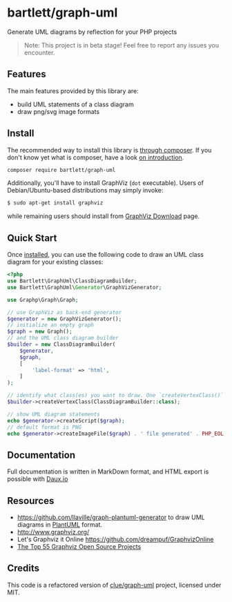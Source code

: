 # bartlett/graph-uml

Generate UML diagrams by reflection for your PHP projects

> Note: This project is in beta stage! Feel free to report any issues you encounter.

## Features

The main features provided by this library are:

* build UML statements of a class diagram
* draw png/svg image formats

## Install

The recommended way to install this library is [through composer](http://getcomposer.org).
If you don't know yet what is composer, have a look [on introduction](http://getcomposer.org/doc/00-intro.md).

```bash
composer require bartlett/graph-uml
```

Additionally, you'll have to install GraphViz (`dot` executable).
Users of Debian/Ubuntu-based distributions may simply invoke:

```bash
$ sudo apt-get install graphviz
```

while remaining users should install from [GraphViz Download](http://www.graphviz.org/download/) page.

## Quick Start

Once [installed](#install), you can use the following code to draw an UML class
diagram for your existing classes:

```php
<?php
use Bartlett\GraphUml\ClassDiagramBuilder;
use Bartlett\GraphUml\Generator\GraphVizGenerator;

use Graphp\Graph\Graph;

// use GraphViz as back-end generator
$generator = new GraphVizGenerator();
// initialize an empty graph
$graph = new Graph();
// and the UML class diagram builder
$builder = new ClassDiagramBuilder(
    $generator,
    $graph,
    [
        'label-format' => 'html',
    ]
);

// identify what class(es) you want to draw. One `createVertexClass()` operation by class.
$builder->createVertexClass(ClassDiagramBuilder::class);

// show UML diagram statements
echo $generator->createScript($graph);
// default format is PNG
echo $generator->createImageFile($graph) . ' file generated' . PHP_EOL;
```

## Documentation

Full documentation is written in MarkDown format, and HTML export is possible with [Daux.io](https://github.com/dauxio/daux.io)

## Resources

* https://github.com/llaville/graph-plantuml-generator to draw UML diagrams in [PlantUML](https://plantuml.com/) format.
* http://www.graphviz.org/
* Let's Graphviz it Online https://github.com/dreampuf/GraphvizOnline
* [The Top 55 Graphviz Open Source Projects](https://awesomeopensource.com/projects/graphviz)

## Credits

This code is a refactored version of [clue/graph-uml](https://github.com/clue/graph-uml) project, licensed under MIT.
